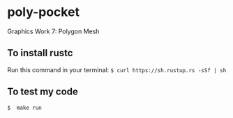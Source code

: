 # poly-pocket
Graphics Work 7: Polygon Mesh

## To install rustc
Run this command in your terminal: ``` $ curl https://sh.rustup.rs -sSf | sh ```

## To test my code
``` $  make run  ```